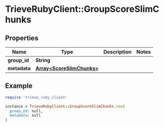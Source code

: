 # TrieveRubyClient::GroupScoreSlimChunks

## Properties

| Name | Type | Description | Notes |
| ---- | ---- | ----------- | ----- |
| **group_id** | **String** |  |  |
| **metadata** | [**Array&lt;ScoreSlimChunks&gt;**](ScoreSlimChunks.md) |  |  |

## Example

```ruby
require 'trieve_ruby_client'

instance = TrieveRubyClient::GroupScoreSlimChunks.new(
  group_id: null,
  metadata: null
)
```

